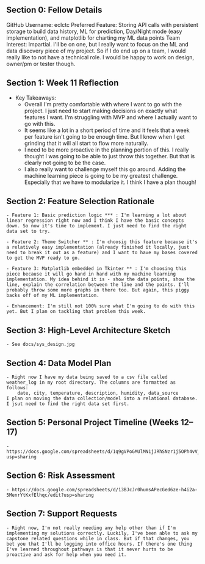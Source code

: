## Section 0: Fellow Details
GitHub Username: eclctc
Preferred Feature: Storing API calls with persistent storage to build data history, ML for prediction, Day/Night mode (easy implementation), and matplotlib for charting my ML data points
Team Interest:	Impartial. I'll be on one, but I really want to focus on the ML and data discovery piece of my project. So if I do end up on a team, I would really like to not have a technical role. I would be happy to work on design, owner/pm or tester though.

## Section 1: Week 11 Reflection
- Key Takeaways:
    - Overall I'm pretty comfortable with where I want to go with the project. I just need to start making decisions on exactly what features I want. I'm struggling with MVP and where I actually want to go with this.
    - It seems like a lot in a short period of time and it feels that a week per feature isn't going to be enough time. But I know when I get grinding that it will all start to flow more naturally.
    - I need to be more proactive in the planning portion of this. I really thought I was going to be able to just throw this together. But that is clearly not going to be the case.
    - I also really want to challenge myself this go around. Adding the machine learning piece is going to be my greatest challenge. Especially that we have to modularize it. I think I have a plan though!

## Section 2: Feature Selection Rationale
    - Feature 1: Basic prediction logic *** : I'm learning a lot about linear regression right now and I think I have the basic concepts down. So now it's time to implement. I just need to find the right data set to try.

    - Feature 2: Theme Switcher ** : I'm choosig this feature because it's a relatively easy implementation (already finished it locally, just need to break it out as a feature) and I want to have my bases covered to get the MVP ready to go.

    - Feature 3: Matplotlib embedded in Tkinter ** : I'm choosing this piece because it will go hand in hand with my machine learning implementation. My idea behind it is - show the data points, show the line, explain the correlation between the line and the points. I'll probably throw some more graphs in there too. But again, this piggy backs off of my ML implementation.

    - Enhancement: I'm still not 100% sure what I'm going to do with this yet. But I plan on tackling that problem this week.

##  Section 3: High-Level Architecture Sketch
    - See docs/sys_design.jpg

##  Section 4: Data Model Plan
    - Right now I have my data being saved to a csv file called weather_log in my root directory. The columns are formatted as follows:
        date, city, temperature, description, humidity, data_source
    I plan on moving the data collection/model into a relational database. I jsut need to find the right data set first.

##  Section 5: Personal Project Timeline (Weeks 12–17)
    - https://docs.google.com/spreadsheets/d/1q9gVPoGMUlMN1jJRhSNzr1j5OPh4vV_H3c2Z5yqVljU/edit?usp=sharing

##  Section 6: Risk Assessment  
    - https://docs.google.com/spreadsheets/d/13BJcJr0humsAPecGed6ze-h4i2a-5MenrYtKxfElhqc/edit?usp=sharing

##  Section 7: Support Requests
    - Right now, I'm not really needing any help other than if I'm implementing my solutions correctly. Luckily, I've been able to ask my capstone related questions while in class. But if that changes, you bet you that I'll be logging into office hours. If there's one thing I've learned throughout pathways is that it never hurts to be proactive and ask for help when you need it.
